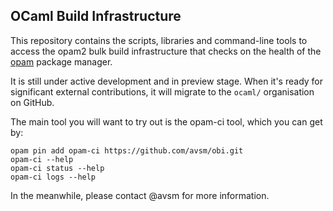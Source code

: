 ## OCaml Build Infrastructure

This repository contains the scripts, libraries and command-line tools to
access the opam2 bulk build infrastructure that checks on the health of the
[opam](https://opam.ocaml.org) package manager.

It is still under active development and in preview stage. When it's ready
for significant external contributions, it will migrate to the `ocaml/`
organisation on GitHub.

The main tool you will want to try out is the opam-ci tool, which you can
get by:

```
opam pin add opam-ci https://github.com/avsm/obi.git
opam-ci --help
opam-ci status --help
opam-ci logs --help
```

In the meanwhile, please contact @avsm for more information.
